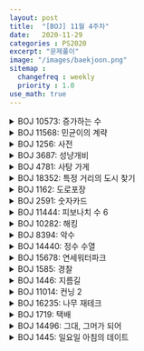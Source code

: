 ```yaml
---
layout: post
title:  "[BOJ] 11월 4주차"
date:   2020-11-29
categories : PS2020
excerpt: "문제풀이"
image: "/images/baekjoon.png"
sitemap :
  changefreq : weekly
  priority : 1.0
use_math: true
---
```


<!-- BOJ 10573: 증가하는 수 -->
<details>
<summary>BOJ 10573: 증가하는 수</summary>
<div markdown="1">
Link : [https://www.acmicpc.net/problem/10573](https://www.acmicpc.net/problem/10573)<br>

### solution
<script src="https://gist.github.com/yooniversal/f6413f6a0823070705a22a11d084e8f1.js"></script>

DP 문제다.<br>
자릿수가 끝자리로 갈 수록 단조 증가하도록 하면서 인풋으로 들어오는 값보다 작은 갯수를 구해야 한다.<br>
단조 증가하는 케이스를 세주기 위해 이전 자릿수의 숫자를 prev로 받아주자.<br>
cur은 현재가 몇 자릿수인지를 의미하고, same은 기준값(인풋)과 같은 값을 유지하고 있는지 여부를 말한다.<br>
마지막 자리에 왔을 때를 기저 사례로 설정해주고, 이 때도 same이 1이라면 기준값과 같다는 말이므로 0을 리턴한다.<br>
그 외의 경우는 모든 조건을 만족한다는 말이므로 1을 리턴한다.<br>
문제에 써져있듯이 long long를 자료형으로 써줘야 함에 주의.

</div>
</details>

<!-- BOJ 11568: 민균이의 계략 -->
<details>
<summary>BOJ 11568: 민균이의 계략</summary>
<div markdown="1">
Link : [https://www.acmicpc.net/problem/11568](https://www.acmicpc.net/problem/11568)<br>

### solution
<script src="https://gist.github.com/yooniversal/a1e0cb135b66407167f6243a8e99e127.js"></script>

LIS 기본 유형.

</div>
</details>

<!-- BOJ 1256: 사전 -->
<details>
<summary>BOJ 1256: 사전</summary>
<div markdown="1">
Link : [https://www.acmicpc.net/problem/1256](https://www.acmicpc.net/problem/1256)<br>

### solution
<script src="https://gist.github.com/yooniversal/8b0d775fc1d787dd4b0a06baa8c9f2a8.js"></script>

[BOJ 2248: 이진수 찾기](https://www.acmicpc.net/problem/2248)와 [풀이](https://yooniversal.github.io/blog/post159/)가 거의 똑같다.<br>
미리 a, z로 만들 수 있는 경우의 수를 만든 후 현재 자릿수 뒤에 만들어질 수 있는 가짓수를 가져와<br>
k와의 비교를 통해 재귀를 돌려주면서 문자열을 완성하는 방법이다.<br>
거의 이 방식으로는 풀어본 적이 없어서 익혀둬야겠다.<br>
이 문제는 어차피 K가 $$10^9$$가 상한이므로 $$10^9+1$$등의 상한보다 조금 더 큰 값을 경우의 수의 상한으로 정해놓으면<br>
(즉, 이 값보다 커지지 않도록 설정해 놓는다면) int형으로 충분히 처리가 가능하다.<br>
<br>
이런 생각을 풀 때는 하지 못해서 위 코드처럼 long long이 아닌 unsigned long long으로 설정했다.<br>
실제로 long long으로 제출하니 바로 WA를 받았다.<br>
만약 unsigned long long에서 오버플로우가 난다면 위 코드도 WA를 받을거 같다.<br>
반례가 업데이트돼서 재채점으로 WA를 받는다면야(..) ~~그 때 다시 울면서 재제출을 하지 않을까~~<br>
<br>
[BOJ 2291: Sequence](https://www.acmicpc.net/problem/2291)도 같은 문제.

</div>
</details>

<!-- BOJ 3687: 성냥개비 -->
<details>
<summary>BOJ 3687: 성냥개비</summary>
<div markdown="1">
Link : [https://www.acmicpc.net/problem/3687](https://www.acmicpc.net/problem/3687)<br>

### solution
<script src="https://gist.github.com/yooniversal/6f515945dfa755e2945221722039cc0a.js"></script>

DP 문제이며, 위에서 푼 [BOJ 1256: 사전](https://www.acmicpc.net/problem/1256)과 접근 방법은 똑같다.<br>
f(n) : n개의 성냥으로 만들 수 있는 가장 긴 숫자의 길이<br>
g(n) : n개의 성냥으로 만들 수 있는 가장 짧은 숫자의 길이<br>
를 반환하도록 설정했고 큰 수는 B_solve(), 작은 수는 S_solve()에서 만들도록 해줬다.<br>
B_solve에서는 숫자 0~9를 탐색하면서 f(n-digit[i])의 최댓값을, 동시에 i의 최댓값 또한 취하도록 했다.<br>
이 때 digit[i]는 숫자 i를 만드는데 필요한 성냥의 수를 말한다.<br>
S_solve에서도 기준을 반대로 설정하고 재귀를 돌리며 값을 만들어나가면 되겠다.

</div>
</details>

<!-- BOJ 4781: 사탕 가게 -->
<details>
<summary>BOJ 4781: 사탕 가게</summary>
<div markdown="1">
Link : [https://www.acmicpc.net/problem/4781](https://www.acmicpc.net/problem/4781)<br>

### solution
<script src="https://gist.github.com/yooniversal/a5b3cf73ce038fc2fbee246a6ea7d64f.js"></script>

f(money) : 현재 남은 금액이 money이 있을 때 얻을 수 있는 가장 높은 칼로리

</div>
</details>

<!-- BOJ 18352: 특정 거리의 도시 찾기 -->
<details>
<summary>BOJ 18352: 특정 거리의 도시 찾기</summary>
<div markdown="1">
Link : [https://www.acmicpc.net/problem/18352](https://www.acmicpc.net/problem/18352)<br>

### solution
<script src="https://gist.github.com/yooniversal/2fa8595330fdaeb46b4d3341dca5a5f5.js"></script>

시작 지점에서 다익스트라를 돌려주고 거리가 k인 지점을 탐색.

</div>
</details>

<!-- BOJ 1162: 도로포장 -->
<details>
<summary>BOJ 1162: 도로포장</summary>
<div markdown="1">
Link : [https://www.acmicpc.net/problem/18352](https://www.acmicpc.net/problem/1162)<br>

### solution
<script src="https://gist.github.com/yooniversal/1a386010ee4df0769ab7fd6c5decb10f.js"></script>

dist[i][j] : 도로를 j번 포장하고 i번까지 도달할 수 있는 최단 거리<br>
처음에 주어진 기회가 k번이므로 **도로를 포장할지 말지** 케이스를 분류해서 큐에 넣어주면 된다.

</div>
</details>

<!-- BOJ 2591: 숫자카드 -->
<details>
<summary>BOJ 2591: 숫자카드</summary>
<div markdown="1">
Link : [https://www.acmicpc.net/problem/2591](https://www.acmicpc.net/problem/2591)<br>

### solution
<script src="https://gist.github.com/yooniversal/a27a1b2e1f8d3a077d5f8fec07cb0fc9.js"></script>

f(cur) : 수의 길이가 cur일 때 가능한 카드의 배열의 수<br>
점화식은 매우 간단하다. 1칸을 뛰거나 2칸을 뛰면 된다.<br>
근데 수가 1~34만 있으므로 이 범위를 벗어나는 경우는 커팅해줘야 한다.<br>
0이 들어올 수 있음에 주의.

</div>
</details>

<!-- BOJ 11444: 피보나치 수 6 -->
<details>
<summary>BOJ 11444: 피보나치 수 6</summary>
<div markdown="1">
Link : [https://www.acmicpc.net/problem/11444](https://www.acmicpc.net/problem/11444)<br>

### solution
<script src="https://gist.github.com/yooniversal/b7ab1ab3bd1f9a2d0872c753308efa3e.js"></script>

n이 $$10^{18}$$까지 커져서 분할 정복으로 풀었다.

</div>
</details>

<!-- BOJ 10282: 해킹 -->
<details>
<summary>BOJ 10282: 해킹</summary>
<div markdown="1">
Link : [https://www.acmicpc.net/problem/10282](https://www.acmicpc.net/problem/10282)<br>

### solution
<script src="https://gist.github.com/yooniversal/9883ea20cad20c53d3b562c3c09def32.js"></script>

해킹당한 컴퓨터에서 다익스트라를 돌리고 도달할 수 있는 컴퓨터의 갯수, 제일 오래 걸리는 시간을 출력하자.

</div>
</details>

<!-- BOJ 8394: 악수 -->
<details>
<summary>BOJ 8394: 악수</summary>
<div markdown="1">
Link : [https://www.acmicpc.net/problem/8394](https://www.acmicpc.net/problem/8394)<br>

### solution
<script src="https://gist.github.com/yooniversal/4d8f73923e800265e7ebe095c226921d.js"></script>

dp[i][j] : i번째 사람이 이전 사람(i-1)과 악수를 했다면 j는 1, 아니면 0<br>
$$dp[i][1] = dp[i-1][0], dp[i][0] = dp[i-1][0] + dp[i-1][1]$$

</div>
</details>

<!-- BOJ 14440: 정수 수열 -->
<details>
<summary>BOJ 14440: 정수 수열</summary>
<div markdown="1">
Link : [https://www.acmicpc.net/problem/14440](https://www.acmicpc.net/problem/14440)<br>

### solution
<script src="https://gist.github.com/yooniversal/49471c8de78fe4e2d9ca8ad248fd3e8a.js"></script>

분할 정복 문제.

</div>
</details>

<!-- BOJ 15678: 연세워터파크 -->
<details>
<summary>BOJ 15678: 연세워터파크</summary>
<div markdown="1">
Link : [https://www.acmicpc.net/problem/15678](https://www.acmicpc.net/problem/15678)<br>

이 문제는 세그먼트 트리 또는 덱을 이용해 DP로 풀 수 있다.<br>
다음은 세그먼트 트리를 이용한 풀이다.<br>

### solution
<script src="https://gist.github.com/yooniversal/454966ef9041e9f5aacb7a4889bde7eb.js"></script>

현재 위치를 i라 할 때, d칸 이전(i-d)에 있는 징검다리부터 직전 징검다리(i-1)에서 i로 넘어올 수 있다.<br>
즉, 구간 $$[i-d, i)$$에서 넘어올 수 있다는 말인데 여기서 dp[cur]을 다음과 같이 정의해보자.<br>
dp[cur] : cur번 징검다리를 밟았을 때 얻을 수 있는 최대 점수<br>
그럼 $$[i-d, i)$$에 속하는 모든 징검다리에서 i로 넘어올 수 있으므로 이 범위에 있는 모든 값을<br>
인덱스로 가지는 dp[] 중 최댓값을 취해야 한다. 이 때 세그먼트 트리를 이용해서 $$O(logN)$$만에 구할 수 있다.<br>
<br>
만약 구간 최댓값이 음수라면 dp[i]에 더해줄 필요가 없다. 설명에 나와있듯이 **시작점을 임의로 정할 수 있다**.<br>
따라서 음수일 때 영향을 받지 않기 위해 0으로 재설정 해주도록 하자. 물론 a[i]는 항상 더해야 한다.<br>
<br>
[kks227님의 글](https://m.blog.naver.com/kks227/221386454504)에 위 풀이를 포함해 덱으로 풀 수 있는 방법도 소개돼 있다.<br>
d칸 이내에 있는 징검다리만 영향을 받는 범위임을 이용해서 front에서 pop을 해주기도 하고<br>
dp[back]이 dp[i]보다 크지 않다면 back에서 pop을 해주는, 양쪽에서 pop을 할 수 있는 덱의 특성을 이용해서<br>
$$O(N)$$만에 풀 수 있다. dp값을 갱신하는 컨셉은 당연히 같지만 최댓값을 취하는 방식이 다르다.<br>
링크에 너무 잘 설명돼 있으니 까먹으면 다시 참고하기!

</div>
</details>

<!-- BOJ 1585: 경찰 -->
<details>
<summary>BOJ 1585: 경찰</summary>
<div markdown="1">
Link : [https://www.acmicpc.net/problem/1585](https://www.acmicpc.net/problem/1585)<br>

### solution
<script src="https://gist.github.com/yooniversal/a2684261da95d3dcfe8178143be4c9a6.js"></script>

문제 설명에 적힌 조건을 만족하는 경우만 길을 만들어 놓고<br>
MCMF를 2번써서 최소 유량, 최대 유량을 출력하면 된다.

</div>
</details>

<!-- BOJ 1446: 지름길 -->
<details>
<summary>BOJ 1446: 지름길</summary>
<div markdown="1">
Link : [https://www.acmicpc.net/problem/1446](https://www.acmicpc.net/problem/1446)<br>

### solution
<script src="https://gist.github.com/yooniversal/477acd4d46412c8300839d7b3c331785.js"></script>

도착점(D)의 상한선이 10000이므로 노드 하나하나 연결해주면 TLE를 받을 수 있다.<br>
때문에 각 지름길끼리 앞뒤를 이을 수 있다면(대소 비교) 길이만큼 연결해주고<br>
시작점(0)에서 지름길의 시작점을, 지름길의 도착점을 도착점(D)에 길이만큼 연결해주면 된다.<br>
이후 시작점에서 다익스트라를 돌려 dist[D]를 출력.

</div>
</details>

<!-- BOJ 11014: 컨닝 2 -->
<details>
<summary>BOJ 11014: 컨닝 2</summary>
<div markdown="1">
Link : [https://www.acmicpc.net/problem/11014](https://www.acmicpc.net/problem/11014)<br>

### solution
<script src="https://gist.github.com/yooniversal/027942fc51cd0d7f871b4fd8f1efa342.js"></script>

현재 위치가 정해졌을 때 컨닝이 가능한 인접한 위치는 4곳이지만<br>
거꾸로 생각해서 컨닝을 받는 위치가 현재 위치라면 컨닝을 하는 인접한 위치는 6곳이 된다.<br>
단, 홀수열은 인접한 열이 없을 가능성이 있으므로 짝수열을 기준으로 한다.<br>
이 때 인접한 칸이 앉을 수 있는 자리라면 연결을 모두 해주면 되며 모든 점에서 이분 매칭을 돌려주자.<br>
최종적으로 (앉을 수 있는 자리의 수) - (이분 매칭 횟수)가 답이 된다.

</div>
</details>

<!-- BOJ 16235: 나무 재테크 -->
<details>
<summary>BOJ 16235: 나무 재테크</summary>
<div markdown="1">
Link : [https://www.acmicpc.net/problem/16235](https://www.acmicpc.net/problem/16235)<br>

### solution
<script src="https://gist.github.com/yooniversal/e8e9390b223bf9a9db12f51d1082c461.js"></script>

단순 구현 문젠데 시간 제한이 꽤나 빡빡하다.<br>
C++로 풀어서 그런지 (물론 파이썬, 자바 등은 보너스 시간이 있지만) 시간 제한에 매달리지 않고 금방 풀 수 있었다.<br>
다만 시간 제한에 왜 걸릴까 생각을 해봤는데 나무가 같은 자리에 여러개가 올 수 있기도 하고<br>
봄일 때 **어린 나무부터** 양분을 먹기 때문에 그런거 같다. 이 부분때문에 모든 위치에서 정렬을 해줬다.<br>
처음에 우선순위 큐로 풀어보려고 이렇게 저렇게 해보다가 꼬이고 복잡해지고 코드도 더러워 져서(..)<br>
뺐다가 넣었다가를 특정 계절에서 반복하다보니 시간이 2배로 드는 연산이라 그냥 각 위치를 벡터로 바꿨다.<br>
이 부분 외에는 설명따라 충실히 구현해주면 된다.<br>
<br>
구현 문젠데 제출이 3만일 정도로 인기가 많아서 뭔가 했더니 삼성 기출문제인거 같다.

</div>
</details>

<!-- BOJ 1719: 택배 -->
<details>
<summary>BOJ 1719: 택배</summary>
<div markdown="1">
Link : [https://www.acmicpc.net/problem/1719](https://www.acmicpc.net/problem/1719)<br>

### solution
<script src="https://gist.github.com/yooniversal/2a239703c8e1fccbb9215f8245129b9d.js"></script>

다익스트라로 경로를 역추적하는 문제다.<br>
다익스트라를 돌리는 과정 중에 route[next] = cur로 경로를 담아놓으면 어떤 경로로 왔는지 알 수 있다.

</div>
</details>

<!-- BOJ 14496: 그대, 그머가 되어 -->
<details>
<summary>BOJ 14496: 그대, 그머가 되어</summary>
<div markdown="1">
Link : [https://www.acmicpc.net/problem/14496](https://www.acmicpc.net/problem/14496)<br>

### solution
<script src="https://gist.github.com/yooniversal/f702a3e0e6467af4e6e30602ff515e9f.js"></script>

a->b로 바꾸는데 비용이 1이 든다고 가정하면, 치환 가능한 경우 m가지를 비용 1로 모두 등록한 후<br>
시작점에서 다익스트라를 돌려 도착점까지 도달하는 최단 거리가 곧 최소 횟수가 된다.<br>
약간의 사고 전환이지만, 난이도는 낮다고 볼 수 있겠다.

</div>
</details>

<!-- BOJ 1445: 일요일 아침의 데이트 -->
<details>
<summary>BOJ 1445: 일요일 아침의 데이트</summary>
<div markdown="1">
Link : [https://www.acmicpc.net/problem/1445](https://www.acmicpc.net/problem/1445)<br>

### solution
<script src="https://gist.github.com/yooniversal/861967b26b11a1240c59d03e5fee853d.js"></script>

다익스트라로 상하좌우로 인접한 지역을 각각 연결시켜줘야 한다.<br>
비용이 중요한데, 나같은 경우 쓰레기가 있는 지역은 2500, 쓰레기 인접 지역은 1로 설정했다.<br>
(쓰레기과 인접한 지역을 지나는건 불편하지만 쓰레기가 있는 지역을 지나는건 **정말 싫어한다**고 언급돼있다)<br>
사전에 쓰레기가 있는 위치에서 상하좌우로 인접한 지역임을 알 수 있도록 'n'을 표시해줘서 비용을 입력하기 쉽게 했다.<br>
'g', 'n'이 아닌 지역은 모두 비용을 0으로 설정하면 된다.<br>
'S'에서 다익스트라를 돌리고 'F'에서 'S'로 역추적하면서 밟은 땅의 정보를 얻어 답을 갱신해주면 된다.

</div>
</details>

<script src="https://utteranc.es/client.js"
        repo="yooniversal/blog-comments"
        issue-term="pathname"
        theme="github-light"
        crossorigin="anonymous"
        async>
</script>
